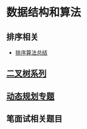# 数据结构和算法


## 排序相关
- [排序算法总结](../算法/排序算法总结.md)


## [二叉树系列](正文内容/二叉树专题.md)


## [动态规划专题](正文内容/动态规划专题.md)


## 笔面试相关题目